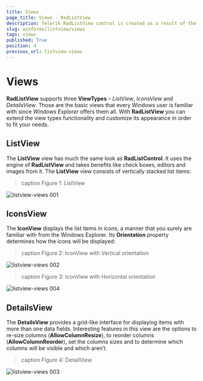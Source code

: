 ```yaml
---
title: Views
page_title: Views - RadListView
description: Telerik RadListView control is created as a result of the concord of the powerful data layer used by RadGridView and RadListControl, together with the outstanding Telerik Presentation Framework.
slug: winforms/listview/views
tags: views
published: True
position: 4
previous_url: listview-views
---
```


# Views
 
**RadListView** supports three __ViewTypes__ – *ListView*, *IconsView* and *DetailsView*. Those are the basic views that every Windows user is familiar with since *Windows Explorer* offers them all. With **RadListView** you can extend the view types functionality and customize its appearance in order to fit your needs.
     
## ListView

The __ListView__ view has much the same look as **RadListControl**. It uses the engine of **RadListView** and takes benefits like check boxes, editors and images from it. The __ListView__ view consists of vertically stacked list items:

>caption Figure 1: ListView

![listview-views 001](images/listview-views001.png)

## IconsView

The __IconView__ displays the list items in icons, a manner that you surely are familiar with from the Windows Explorer. Its __Orientation__ property determines how the icons will be displayed:
        
>caption Figure 2: IconView with Vertical orientation 

![listview-views 002](images/listview-views002.png)

>caption Figure 3: IconView with Horizontal orientation 

![listview-views 004](images/listview-views004.png)


## DetailsView

The __DetailsView__ provides a grid-like interface for displaying items with more than one data fields. Interesting features in this view are the options to re-size columns (__AllowColumnResize__), to reorder columns  (__AllowColumnReorder__), set the columns sizes and to determine which columns will be visible and which aren’t.

>caption Figure 4: DetailView

![listview-views 003](images/listview-views003.png)
